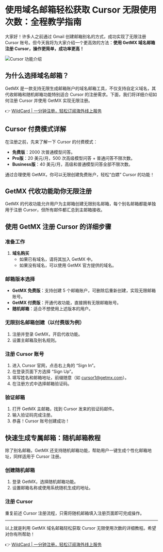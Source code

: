 # 使用域名邮箱轻松获取 Cursor 无限使用次数：全程教学指南

大家好！许多人之前通过 Gmail 创建邮箱别名的方式，成功实现了无限注册 Cursor 账号。但今天我将为大家介绍一个更高效的方法：**使用 GetMX 域名邮箱注册 Cursor，操作更简单，成功率更高！**

![Cursor 功能介绍](https://bbtdd.com/img/8524783145.webp)

## 为什么选择域名邮箱？

GetMX 是一款支持无限生成邮箱账户的域名邮箱工具，不仅支持自定义域名，其代收邮箱和随机邮箱功能特别适合 Cursor 的注册需求。下面，我们将详细介绍如何注册 Cursor 并使用 GetMX 实现无限注册。

👉 [WildCard | 一分钟注册，轻松订阅海外线上服务](https://bbtdd.com/WildCard)

## Cursor 付费模式详解

在注册之前，先来了解一下 Cursor 的付费模式：

- **免费版**：2000 次普通模型问答。
- **Pro版**：20 美元/月，500 次高级模型问答 + 普通问答不限次数。
- **Business版**：40 美元/月，高级和普通模型问答全部不限次数。

通过合理使用 GetMX，你可以无限创建免费账户，轻松“白嫖” Cursor 的功能！

## GetMX 代收功能助你无限注册

GetMX 的代收功能允许用户为主邮箱创建无限别名邮箱，每个别名邮箱都能单独用于注册 Cursor，但所有邮件都汇总到主邮箱接收。

## 使用 GetMX 注册 Cursor 的详细步骤

### 准备工作

1. **域名购买**  
   - 如果已有域名，请将其加入 GetMX 中。
   - 如果没有域名，可以使用 GetMX 官方提供的域名。

### 邮箱版本选择

- **GetMX 免费版**：支持创建 5 个邮箱账户，可删除后重新创建，实现无限邮箱账号。
- **GetMX 付费版**：开通代收功能，直接拥有无限邮箱账号。
- **随机邮箱**：适合不想使用上述版本的用户。

### 无限别名邮箱创建（以付费版为例）

1. 注册并登录 GetMX，开启代收功能。
2. 设置主邮箱及别名规则。

### 注册 Cursor 账号

1. 进入 Cursor 官网，点击右上角的 “Sign In”。
2. 在登录页面下方选择 “Sign Up”。
3. 填写姓名和邮箱地址，前缀随意（如 cursor1@getmx.com）。
4. 在注册方式中选择邮箱验证码。

### 验证邮箱

1. 打开 GetMX 主邮箱，找到 Cursor 发来的验证码邮件。
2. 输入验证码完成注册。
3. 恭喜！Cursor 账号创建成功！

## 快速生成专属邮箱：随机邮箱教程

除了别名邮箱，GetMX 还支持随机邮箱功能，帮助用户一键生成个性化邮箱地址，同样适用于 Cursor 注册。

### 创建随机邮箱

1. 登录 GetMX，选择随机邮箱功能。
2. 设置邮箱名称或使用系统随机生成的地址。

### 注册 Cursor

重复前述 Cursor 注册流程，只需将随机邮箱填入注册页面即可完成操作。

---

以上就是利用 GetMX 域名邮箱轻松获取 Cursor 无限使用次数的详细教程。希望对你有所帮助！

👉 [WildCard | 一分钟注册，轻松订阅海外线上服务](https://bbtdd.com/WildCard)